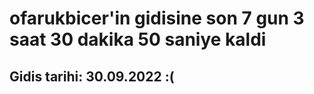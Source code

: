 # ofarukbicer'in gidisine son 7 gun 3 saat 30 dakika 50 saniye kaldi

## Gidis tarihi: 30.09.2022 :(